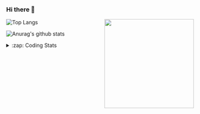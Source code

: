 ### Hi there 👋

<!--
**tao8687/tao8687** is a ✨ _special_ ✨ repository because its `README.md` (this file) appears on your GitHub profile.

Here are some ideas to get you started:

- 🔭 I’m currently working on ...
- 🌱 I’m currently learning ...
- 👯 I’m looking to collaborate on ...
- 🤔 I’m looking for help with ...
- 💬 Ask me about ...
- 📫 How to reach me: ...
- 😄 Pronouns: ...
- ⚡ Fun fact: ...
-->

<img align='right' src="https://media.giphy.com/media/M9gbBd9nbDrOTu1Mqx/giphy.gif" width="240">

  
![Top Langs](https://github-readme-stats.vercel.app/api/top-langs/?username=tao8687&layout=compact&title_color=23238E&text_color=A67D3D)

![Anurag's github stats](https://github-readme-stats.vercel.app/api?username=tao8687&show_icons=true&&text_color=A67D3D&title_color=23238E&show_icons=false&count_private=true&hide=stars)

<details>
  <summary>:zap: Coding Stats</summary>
  <br>
    
<!--START_SECTION:waka-->

```txt
From: 17 November 2024 - To: 24 November 2024

Other        1 hr 3 mins     █████▒░░░░░░░░░░░░░░░░░░░   21.36 %
Python       49 mins         ████▒░░░░░░░░░░░░░░░░░░░░   16.87 %
Lua          47 mins         ████░░░░░░░░░░░░░░░░░░░░░   15.97 %
CMake        42 mins         ███▓░░░░░░░░░░░░░░░░░░░░░   14.25 %
C++          39 mins         ███▒░░░░░░░░░░░░░░░░░░░░░   13.23 %
```

<!--END_SECTION:waka-->
</details>
